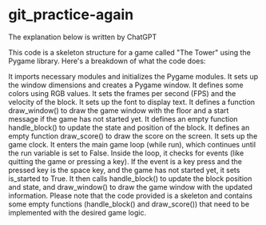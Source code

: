 # git_practice-again

The explanation below is written by ChatGPT


This code is a skeleton structure for a game called "The Tower" using the Pygame library. Here's a breakdown of what the code does:

It imports necessary modules and initializes the Pygame modules.
It sets up the window dimensions and creates a Pygame window.
It defines some colors using RGB values.
It sets the frames per second (FPS) and the velocity of the block.
It sets up the font to display text.
It defines a function draw_window() to draw the game window with the floor and a start message if the game has not started yet.
It defines an empty function handle_block() to update the state and position of the block.
It defines an empty function draw_score() to draw the score on the screen.
It sets up the game clock.
It enters the main game loop (while run), which continues until the run variable is set to False.
Inside the loop, it checks for events (like quitting the game or pressing a key).
If the event is a key press and the pressed key is the space key, and the game has not started yet, it sets is_started to True.
It then calls handle_block() to update the block position and state, and draw_window() to draw the game window with the updated information.
Please note that the code provided is a skeleton and contains some empty functions (handle_block() and draw_score()) that need to be implemented with the desired game logic.